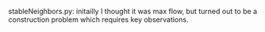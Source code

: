 stableNeighbors.py: initailly I thought it was max flow, but turned out to be a construction problem which requires key observations.

